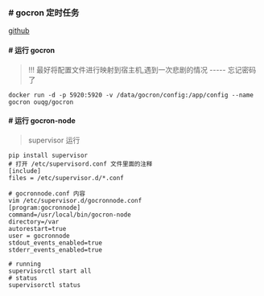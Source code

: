 ### # gocron 定时任务

[github](https://github.com/ouqiang/gocron)


#### # 运行 gocron
> !!! 最好将配置文件进行映射到宿主机,遇到一次悲剧的情况 ----- 忘记密码了
    
    docker run -d -p 5920:5920 -v /data/gocron/config:/app/config --name gocron ouqg/gocron

#### # 运行 gocron-node

> supervisor 运行

    pip install supervisor 
    # 打开 /etc/supervisord.conf 文件里面的注释
    [include]
    files = /etc/supervisor.d/*.conf
    
    # gocronnode.conf 内容
    vim /etc/supervisor.d/gocronnode.conf 
    [program:gocronnode]
    command=/usr/local/bin/gocron-node
    directory=/var
    autorestart=true
    user = gocronnode
    stdout_events_enabled=true
    stderr_events_enabled=true
    
    # running
    supervisorctl start all
    # status
    supervisorctl status


